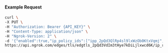 <!-- Code generated for API Clients. DO NOT EDIT. -->

#### Example Request

```bash
curl \
-X PUT \
-H "Authorization: Bearer {API_KEY}" \
-H "Content-Type: application/json" \
-H "Ngrok-Version: 2" \
-d '{"enabled":true,"ip_policy_ids":["ipp_2pQd3QlRp4sl9lxWzOb0KtxVqmj","ipp_2pQd3T9wSYGabRVf2xS4q7z0aaI"]}' \
https://api.ngrok.com/edges/tls/edgtls_2pQd3VdIm3tHye7kDiLjlxwcd6K/ip_restriction
```
